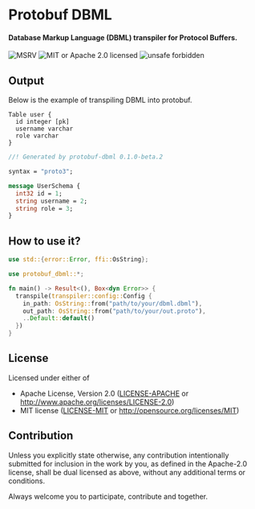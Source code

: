 # Protobuf DBML

#### Database Markup Language (DBML) transpiler for Protocol Buffers.

![MSRV](https://img.shields.io/badge/rustc-1.59+-ab6000.svg)
![MIT or Apache 2.0 licensed](https://img.shields.io/crates/l/protobuf-dbml.svg)
![unsafe forbidden](https://img.shields.io/badge/unsafe-forbidden-success.svg)

## Output

Below is the example of transpiling DBML into protobuf.

```dbml
Table user {
  id integer [pk]
  username varchar
  role varchar
}
```

```proto
//! Generated by protobuf-dbml 0.1.0-beta.2

syntax = "proto3";

message UserSchema {
  int32 id = 1;
  string username = 2;
  string role = 3;
}

```

## How to use it?

```rust
use std::{error::Error, ffi::OsString};

use protobuf_dbml::*;

fn main() -> Result<(), Box<dyn Error>> {
  transpile(transpiler::config::Config {
    in_path: OsString::from("path/to/your/dbml.dbml"),
    out_path: OsString::from("path/to/your/out.proto"),
    ..Default::default()
  })
}

```

## License

Licensed under either of

- Apache License, Version 2.0
  ([LICENSE-APACHE](LICENSE-APACHE) or <http://www.apache.org/licenses/LICENSE-2.0>)
- MIT license
  ([LICENSE-MIT](LICENSE-MIT) or <http://opensource.org/licenses/MIT>)

## Contribution

Unless you explicitly state otherwise, any contribution intentionally submitted
for inclusion in the work by you, as defined in the Apache-2.0 license, shall be
dual licensed as above, without any additional terms or conditions.

Always welcome you to participate, contribute and together.
